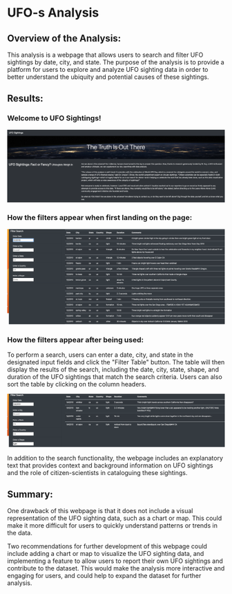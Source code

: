 # UFO-s Analysis

## Overview of the Analysis:

This analysis is a webpage that allows users to search and filter UFO sightings by date, city, and state. The purpose of the analysis is to provide a platform for users to explore and analyze UFO sighting data in order to better understand the ubiquity and potential causes of these sightings.

## Results:

### Welcome to UFO Sightings!

![Pic 1](https://github.com/Hanzian/UFO-s/blob/main/Scrennshots/Screenshot%202023-01-03%20at%2010.38.08%20AM.png)

### How the filters appear when first landing on the page:

![Pic 2](https://github.com/Hanzian/UFO-s/blob/main/Scrennshots/Screenshot%202023-01-03%20at%2010.39.11%20AM.png)

### How the filters appear after being used: 
To perform a search, users can enter a date, city, and state in the designated input fields and click the "Filter Table" button. The table will then display the results of the search, including the date, city, state, shape, and duration of the UFO sightings that match the search criteria. Users can also sort the table by clicking on the column headers.

![Pic 3](https://github.com/Hanzian/UFO-s/blob/main/Scrennshots/Screenshot%202023-01-03%20at%2010.43.18%20AM.png)

In addition to the search functionality, the webpage includes an explanatory text that provides context and background information on UFO sightings and the role of citizen-scientists in cataloguing these sightings.

## Summary:

One drawback of this webpage is that it does not include a visual representation of the UFO sighting data, such as a chart or map. This could make it more difficult for users to quickly understand patterns or trends in the data.

Two recommendations for further development of this webpage could include adding a chart or map to visualize the UFO sighting data, and implementing a feature to allow users to report their own UFO sightings and contribute to the dataset. This would make the analysis more interactive and engaging for users, and could help to expand the dataset for further analysis.




